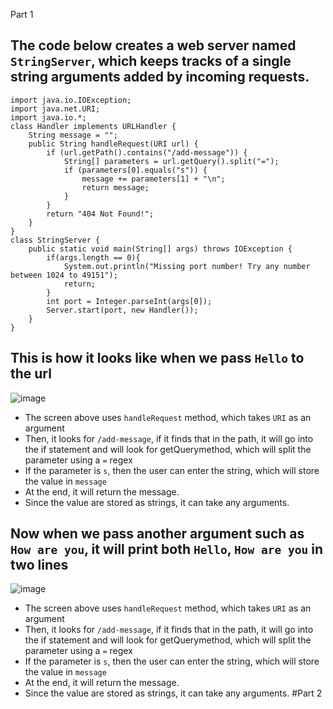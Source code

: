 Part 1
##  The code below creates a web server named `StringServer`, which keeps tracks of a single string arguments added by incoming requests.
```
import java.io.IOException;
import java.net.URI;
import java.io.*;
class Handler implements URLHandler {
    String message = "";
    public String handleRequest(URI url) {
        if (url.getPath().contains("/add-message")) {
            String[] parameters = url.getQuery().split("=");
            if (parameters[0].equals("s")) {
                message += parameters[1] + "\n";
                return message;
            }
        }
        return "404 Not Found!";
    }
}
class StringServer {
    public static void main(String[] args) throws IOException {
        if(args.length == 0){
            System.out.println("Missing port number! Try any number between 1024 to 49151");
            return;
        }
        int port = Integer.parseInt(args[0]);
        Server.start(port, new Handler());
    }
}
```
## This is how it looks like when we pass `Hello` to the url
![image](https://user-images.githubusercontent.com/122571122/215282469-ee86ffb0-9cbb-4b67-b89f-5121df505b36.png)
* The screen above uses `handleRequest` method, which takes `URI` as an argument
* Then, it looks for `/add-message`, if it finds that in the path, it will go into the if statement and will look for getQuerymethod, which will split the parameter
  using a `=` regex
* If the parameter is `s`, then the user can enter the string, which will store the value in `message`
* At the end, it will return the message.
* Since the value are stored as strings, it can take any arguments.
## Now when we pass another argument such as `How are you`, it will print both `Hello`, `How are you` in two lines
![image](https://user-images.githubusercontent.com/122571122/215282540-8249f7b4-e70b-422d-bb2e-06e4cf1fac01.png)
* The screen above uses `handleRequest` method, which takes `URI` as an argument
* Then, it looks for `/add-message`, if it finds that in the path, it will go into the if statement and will look for getQuerymethod, which will split the parameter
  using a `=` regex
* If the parameter is `s`, then the user can enter the string, which will store the value in `message`
* At the end, it will return the message.
* Since the value are stored as strings, it can take any arguments.
#Part 2
